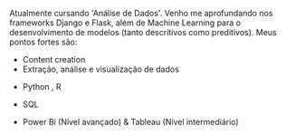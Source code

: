 <!-- wp:paragraph -->
<p>Atualmente cursando 'Análise de Dados'. Venho me aprofundando nos frameworks Django e Flask, além de Machine Learning para o desenvolvimento de modelos (tanto descritivos como preditivos). Meus pontos fortes são:</p>
<!-- /wp:paragraph -->

<!-- wp:list -->
<ul><li>Content creation</li><li>Extração, análise e visualização de dados</li></ul>
<!-- /wp:list -->
<ul><li>Python , R</li></ul>
<ul><li>SQL</li></ul>
<ul><li>Power Bi (Nível avançado) & Tableau (Nível intermediário) </li></ul>
<!-- wp:paragraph -->


<!---
drin-lab/drin-lab is a ✨ special ✨ repository because its `README.md` (this file) appears on your GitHub profile.
You can click the Preview link to take a look at your changes.
--->
